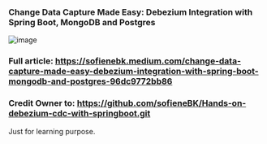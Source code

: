 ### Change Data Capture Made Easy: Debezium Integration with Spring Boot, MongoDB and Postgres

![image](https://github.com/user-attachments/assets/fa7dc9a5-293c-414c-9259-cc0b7f1666f3)

### Full article: https://sofienebk.medium.com/change-data-capture-made-easy-debezium-integration-with-spring-boot-mongodb-and-postgres-96dc9772bb86

### Credit Owner to: https://github.com/sofieneBK/Hands-on-debezium-cdc-with-springboot.git

Just for learning purpose.
